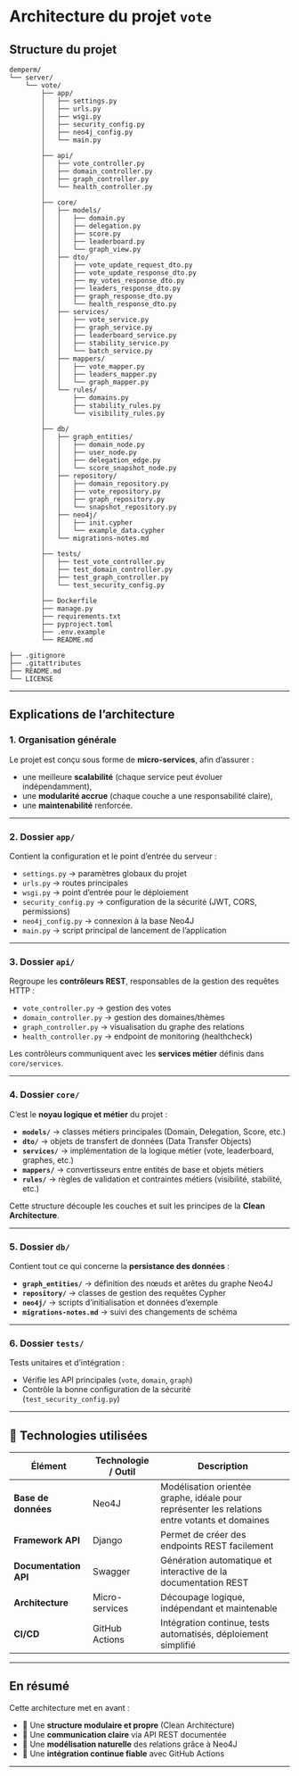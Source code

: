 # Architecture du projet `vote`

## Structure du projet

```plaintext
demperm/
└── server/
    └── vote/
        ├── app/
        │   ├── settings.py
        │   ├── urls.py
        │   ├── wsgi.py
        │   ├── security_config.py
        │   ├── neo4j_config.py
        │   └── main.py
        │
        ├── api/
        │   ├── vote_controller.py
        │   ├── domain_controller.py
        │   ├── graph_controller.py
        │   └── health_controller.py
        │
        ├── core/
        │   ├── models/
        │   │   ├── domain.py
        │   │   ├── delegation.py
        │   │   ├── score.py
        │   │   ├── leaderboard.py
        │   │   └── graph_view.py
        │   ├── dto/
        │   │   ├── vote_update_request_dto.py
        │   │   ├── vote_update_response_dto.py
        │   │   ├── my_votes_response_dto.py
        │   │   ├── leaders_response_dto.py
        │   │   ├── graph_response_dto.py
        │   │   └── health_response_dto.py
        │   ├── services/
        │   │   ├── vote_service.py
        │   │   ├── graph_service.py
        │   │   ├── leaderboard_service.py
        │   │   ├── stability_service.py
        │   │   └── batch_service.py
        │   ├── mappers/
        │   │   ├── vote_mapper.py
        │   │   ├── leaders_mapper.py
        │   │   └── graph_mapper.py
        │   └── rules/
        │       ├── domains.py
        │       ├── stability_rules.py
        │       └── visibility_rules.py
        │
        ├── db/
        │   ├── graph_entities/
        │   │   ├── domain_node.py
        │   │   ├── user_node.py
        │   │   ├── delegation_edge.py
        │   │   └── score_snapshot_node.py
        │   ├── repository/
        │   │   ├── domain_repository.py
        │   │   ├── vote_repository.py
        │   │   ├── graph_repository.py
        │   │   └── snapshot_repository.py
        │   ├── neo4j/
        │   │   ├── init.cypher
        │   │   └── example_data.cypher
        │   └── migrations-notes.md
        │
        ├── tests/
        │   ├── test_vote_controller.py
        │   ├── test_domain_controller.py
        │   ├── test_graph_controller.py
        │   └── test_security_config.py
        │
        ├── Dockerfile
        ├── manage.py
        ├── requirements.txt
        ├── pyproject.toml
        ├── .env.example
        └── README.md

├── .gitignore
├── .gitattributes
├── README.md
└── LICENSE
```

---

## Explications de l’architecture

### 1. Organisation générale
Le projet est conçu sous forme de **micro-services**, afin d’assurer :
- une meilleure **scalabilité** (chaque service peut évoluer indépendamment),
- une **modularité accrue** (chaque couche a une responsabilité claire),
- une **maintenabilité** renforcée.

---

### 2. Dossier `app/`
Contient la configuration et le point d’entrée du serveur :
- `settings.py` → paramètres globaux du projet  
- `urls.py` → routes principales  
- `wsgi.py` → point d’entrée pour le déploiement  
- `security_config.py` → configuration de la sécurité (JWT, CORS, permissions)  
- `neo4j_config.py` → connexion à la base Neo4J  
- `main.py` → script principal de lancement de l’application  

---

### 3. Dossier `api/`
Regroupe les **contrôleurs REST**, responsables de la gestion des requêtes HTTP :
- `vote_controller.py` → gestion des votes  
- `domain_controller.py` → gestion des domaines/thèmes  
- `graph_controller.py` → visualisation du graphe des relations  
- `health_controller.py` → endpoint de monitoring (healthcheck)

Les contrôleurs communiquent avec les **services métier** définis dans `core/services`.

---

### 4. Dossier `core/`
C’est le **noyau logique et métier** du projet :
- **`models/`** → classes métiers principales (Domain, Delegation, Score, etc.)  
- **`dto/`** → objets de transfert de données (Data Transfer Objects)  
- **`services/`** → implémentation de la logique métier (vote, leaderboard, graphes, etc.)  
- **`mappers/`** → convertisseurs entre entités de base et objets métiers  
- **`rules/`** → règles de validation et contraintes métiers (visibilité, stabilité, etc.)  

Cette structure découple les couches et suit les principes de la **Clean Architecture**.

---

### 5. Dossier `db/`
Contient tout ce qui concerne la **persistance des données** :
- **`graph_entities/`** → définition des nœuds et arêtes du graphe Neo4J  
- **`repository/`** → classes de gestion des requêtes Cypher  
- **`neo4j/`** → scripts d’initialisation et données d’exemple  
- **`migrations-notes.md`** → suivi des changements de schéma

---

### 6. Dossier `tests/`
Tests unitaires et d’intégration :
- Vérifie les API principales (`vote`, `domain`, `graph`)  
- Contrôle la bonne configuration de la sécurité (`test_security_config.py`)

---

## 🚀 Technologies utilisées

| Élément | Technologie / Outil | Description |
|----------|-----------|-------------|
| **Base de données** | Neo4J | Modélisation orientée graphe, idéale pour représenter les relations entre votants et domaines |
| **Framework API** | Django | Permet de créer des endpoints REST facilement |
| **Documentation API** | Swagger | Génération automatique et interactive de la documentation REST |
| **Architecture** | Micro-services | Découpage logique, indépendant et maintenable |
| **CI/CD** | GitHub Actions | Intégration continue, tests automatisés, déploiement simplifié |
---

## En résumé

Cette architecture met en avant :
- 🔹 Une **structure modulaire et propre** (Clean Architecture)
- 🔹 Une **communication claire** via API REST documentée
- 🔹 Une **modélisation naturelle** des relations grâce à Neo4J
- 🔹 Une **intégration continue fiable** avec GitHub Actions
---
